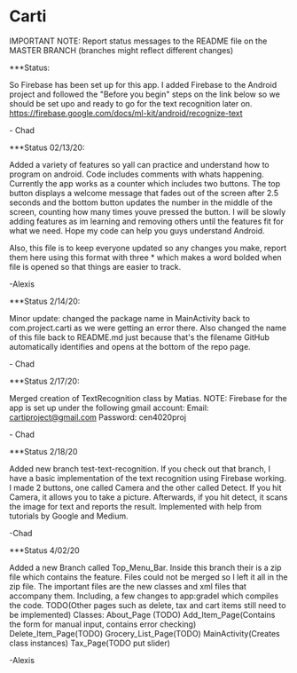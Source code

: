 # Carti

IMPORTANT NOTE: Report status messages to the README file on the MASTER BRANCH (branches might reflect different changes)

***Status:

So Firebase has been set up for this app. I added Firebase to the Android project and followed
the "Before you begin" steps on the link below so we should be set upo and ready to go for
the text recognition later on.
https://firebase.google.com/docs/ml-kit/android/recognize-text

\- Chad

***Status 02/13/20:

Added a variety of features so yall can practice and understand how to program on android. Code includes comments with whats happening. Currently the app works as a counter which includes two buttons. The top button displays a welcome message that fades out of the screen after 2.5 seconds and the bottom button updates the number in the middle of the screen, counting how many times youve pressed the button. I will be slowly adding features as im learning and removing others until the features fit for what we need. Hope my code can help you guys understand Android.

Also, this file is to keep everyone updated so any changes you make, report them here using this format with three * which makes a word bolded when file is opened so that things are easier to track.

\-Alexis

***Status 2/14/20:

Minor update: changed the package name in MainActivity back to com.project.carti as we were getting an error there. Also changed the name of this file back to README.md just because that's the filename GitHub automatically identifies and opens at the bottom of the repo page.

\- Chad

***Status 2/17/20:

Merged creation of TextRecognition class by Matias.
NOTE: Firebase for the app is set up under the following gmail account:
Email: cartiproject@gmail.com
Password: cen4020proj

\- Chad

***Status 2/18/20

Added new branch test-text-recognition. If you check out that branch, I have a basic implementation of the text recognition using Firebase working. I made 2 buttons, one called Camera and the other called Detect. If you hit Camera, it allows you to take a picture. Afterwards, if you hit detect, it scans the image for text and reports the result. Implemented with help from tutorials by Google and Medium. 

\-Chad

***Status 4/02/20

Added a new Branch called Top_Menu_Bar. Inside this branch their is a zip file which contains the feature. Files could not be merged so I left it all in the zip file. The important files are the new classes and xml files that accompany them. Including, a few changes to app:gradel which compiles the code. TODO(Other pages such as delete, tax and cart items still need to be implemented)
Classes: 
About_Page (TODO)
Add_Item_Page(Contains the form for manual input, contains error checking)
Delete_Item_Page(TODO)
Grocery_List_Page(TODO)
MainActivity(Creates class instances)
Tax_Page(TODO put slider)

\-Alexis
  
